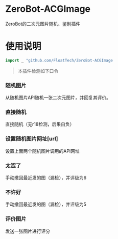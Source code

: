 # ZeroBot-ACGImage
ZeroBot的二次元图片随机、鉴别插件

# 使用说明

```go
import _ "github.com/FloatTech/ZeroBot-ACGImage
```
> 本插件检测如下口令
### 随机图片
从随机图片API随机一张二次元图片，并回复其评价。

### 直接随机
直接随机（无r18检测，后果自负）

### 设置随机图片网址[url]
设置上面两个随机图片调用的API网址

### 太涩了
手动撤回最近发的图（漏检），并评级为6

### 不许好
手动撤回最近发的图（漏检），并评级为5

### 评价图片
发送一张图片进行评分